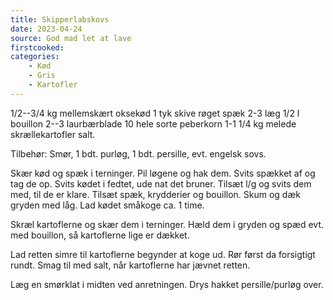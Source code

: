 ```yaml
---
title: Skipperlabskovs
date: 2023-04-24
source: God mad let at lave
firstcooked: 
categories:
    - Kød
    - Gris
    - Kartofler
---
```


1/2--3/4 kg mellemskært oksekød
1 tyk skive røget spæk
2-3 læg
1/2 l bouillon
2--3 laurbærblade
10 hele sorte peberkorn
1-1 1/4 kg melede skrællekartofler
salt.

Tilbehør: Smør, 1 bdt. purløg, 1 bdt. persille, evt. engelsk sovs.

Skær kød og spæk i terninger. Pil løgene og hak dem. Svits spækket af og tag
de op. Svits kødet i fedtet, ude nat det bruner. Tilsæt l/g og svits dem med,
til de er klare. Tilsæt spæk, krydderier og bouillon. Skum og dæk gryden med
låg. Lad kødet småkoge ca. 1 time.

Skræl kartoflerne og skær dem i terninger. Hæld dem i gryden og spæd evt. med
bouillon, så kartoflerne lige er dækket.

Lad retten simre til kartoflerne begynder at koge ud.
Rør først da forsigtigt rundt. Smag til med salt, når kartoflerne har jævnet
retten.

Læg en smørklat i midten ved anretningen. Drys hakket persille/purløg over.
